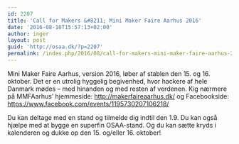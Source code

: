 ```yaml
---
id: 2207
title: 'Call for Makers &#8211; Mini Maker Faire Aarhus 2016'
date: '2016-08-10T15:57:13+02:00'
author: inger
layout: post
guid: 'http://osaa.dk/?p=2207'
permalink: /index.php/2016/08/call-for-makers-mini-maker-faire-aarhus-2016/
---
```


Mini Maker Faire Aarhus, version 2016, løber af stablen den 15. og 16. oktober. Det er en utrolig hyggelig begivenhed, hvor hackere af hele Danmark mødes – med hinanden og med resten af verdenen. Kig nærmere på MMFAarhus’ hjemmeside: <http://makerfaireaarhus.dk/> og Facebookside: <https://www.facebook.com/events/1195730207106218/>

Du kan deltage med en stand og tilmelde dig indtil den 1.9. Du kan også hjælpe med at bygge en superfin OSAA-stand. Og du kan sætte kryds i kalenderen og dukke op den 15. og/eller 16. oktober!